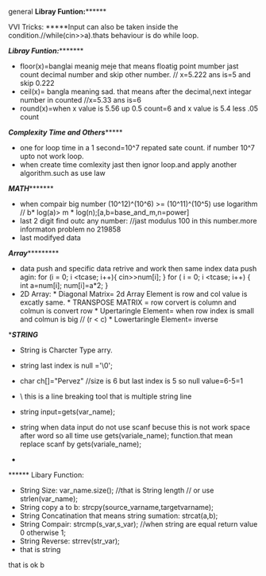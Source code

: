 
general 
**********Libray Funtion:****************

VVI Tricks:
 *****Input can also be taken inside the condition.//while(cin>>a).thats behaviour is do while loop.



*********Libray Funtion:****************


* floor(x)=banglai meanig  meje that means floatig point mumber jast count decimal number and skip other      number. // x=5.222 ans is=5 and skip 0.222
* ceil(x)= bangla meaning sad. that means after the decimal,next integar number in counted //x=5.33 ans is=6
* round(x)=when x value is 5.56 up 0.5 count=6 and x value is 5.4 less .05 count


*****Complexity Time and Others**********
* one for loop time in a 1 second=10^7 repated sate count. if number 10^7 upto not work loop.
* when create  time comlexity jast then ignor loop.and apply another algorithm.such as use law  





***********MATH******************
* when compair big number (10^12)^(10^6) >= (10^11)^(10^5) use logarithm // b* log(a)> m * log(n);[a,b=base_and_m,n=power]
* last 2 digit find outc any number: //jast modulus 100 in this number.more informaton problem no 219858
* last modifyed data


***************Array************************
* data push and specific data retrive and work then same index data push agin:
        for (i = 0; i <tcase; i++){
                cin>>num[i];
        }
        for ( i = 0; i <tcase; i++)
        {
           int a=num[i];
           num[i]=a*2;
        }
* 2D Array:
        * Diagonal Matrix= 2d Array Element is row and col value is excatly same.
        * TRANSPOSE MATRIX = row corvert is column and colmun is convert row
        * Upertaringle Element= when row index is small and colmun is big // (r < c)
        * Lowertaringle Element= inverse
        

****************STRING***************
* String is Charcter Type arry.
* string last index is null ='\0';
* char ch[]="Pervez" //size is 6 but last index is 5 so null value=6-5=1
* \ this is a line breaking tool that is   multiple string line
* string input=gets(var_name);
* string when data input do not use scanf becuse this is not work space after word so all time use gets(variale_name); function.that mean replace scanf by gets(variale_name);
 
* 
****** Libary Function:
* String Size: var_name.size(); //that is String length // or use strlen(var_name); 
* String copy a to b: strcpy(source_varname,targetvarname);
* String Concatination that means string sumation: strcat(a,b);
* String Compair: strcmp(s_var,s_var); //when string are equal return value 0 otherwise 1;
* String Reverse: strrev(str_var);
* that is string





that is ok b
